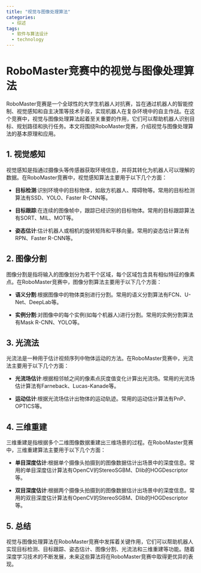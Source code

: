 ```yaml
---  
title: "视觉与图像处理算法"  
categories:  
  - 综述  
tags: 
  - 软件与算法设计 
  - technology  
---  
```


# RoboMaster竞赛中的视觉与图像处理算法

RoboMaster竞赛是一个全球性的大学生机器人对抗赛，旨在通过机器人的智能控制、视觉感知和自主决策等技术手段，实现机器人在复杂环境中的自主作战。在这个竞赛中，视觉与图像处理算法起着至关重要的作用，它们可以帮助机器人识别目标、规划路径和执行任务。本文将围绕RoboMaster竞赛，介绍视觉与图像处理算法的基本原理和应用。

## 1. 视觉感知

视觉感知是指通过摄像头等传感器获取环境信息，并将其转化为机器人可以理解的数据。在RoboMaster竞赛中，视觉感知算法主要用于以下几个方面：

- **目标检测**:识别环境中的目标物体，如敌方机器人、障碍物等。常用的目标检测算法有SSD、YOLO、Faster R-CNN等。

- **目标跟踪**:在连续的图像帧中，跟踪已经识别的目标物体。常用的目标跟踪算法有SORT、MIL、MOT等。

- **姿态估计**:估计机器人或相机的旋转矩阵和平移向量。常用的姿态估计算法有RPN、Faster R-CNN等。

## 2. 图像分割

图像分割是指将输入的图像划分为若干个区域，每个区域包含具有相似特征的像素点。在RoboMaster竞赛中，图像分割算法主要用于以下几个方面：

- **语义分割**:根据图像中的物体类别进行分割。常用的语义分割算法有FCN、U-Net、DeepLab等。

- **实例分割**:对图像中的每个实例(如每个机器人)进行分割。常用的实例分割算法有Mask R-CNN、YOLO等。

## 3. 光流法

光流法是一种用于估计视频序列中物体运动的方法。在RoboMaster竞赛中，光流法主要用于以下几个方面：

- **光流场估计**:根据相邻帧之间的像素点灰度值变化计算出光流场。常用的光流场估计算法有Farneback、Lucas-Kanade等。

- **运动估计**:根据光流场估计出物体的运动轨迹。常用的运动估计算法有PnP、OPTICS等。

## 4. 三维重建

三维重建是指根据多个二维图像数据重建出三维场景的过程。在RoboMaster竞赛中，三维重建算法主要用于以下几个方面：

- **单目深度估计**:根据单个摄像头拍摄到的图像数据估计出场景中的深度信息。常用的单目深度估计算法有OpenCV的StereoSGBM、Dlib的HOGDescriptor等。

- **双目深度估计**:根据两个摄像头拍摄到的图像数据估计出场景中的深度信息。常用的双目深度估计算法有OpenCV的StereoSGBM、Dlib的HOGDescriptor等。

## 5. 总结

视觉与图像处理算法在RoboMaster竞赛中发挥着关键作用，它们可以帮助机器人实现目标检测、目标跟踪、姿态估计、图像分割、光流法和三维重建等功能。随着深度学习技术的不断发展，未来这些算法将在RoboMaster竞赛中取得更优异的表现。 
